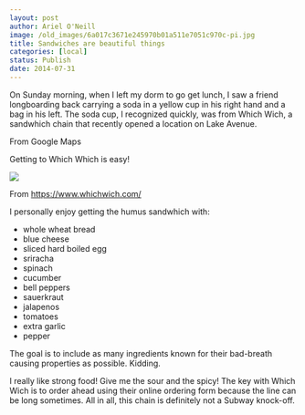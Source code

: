 ```yaml
---
layout: post
author: Ariel O'Neill
image: /old_images/6a017c3671e245970b01a511e7051c970c-pi.jpg
title: Sandwiches are beautiful things
categories: [local]
status: Publish
date: 2014-07-31
---
```


On Sunday morning, when I left my dorm to go get lunch, I saw a friend longboarding back carrying a soda in a yellow cup in his right hand and a bag in his left. The soda cup, I recognized quickly, was from Which Wich, a sandwhich chain that recently opened a location on Lake Avenue.

From Google Maps

Getting to Which Which is easy!


![](/old_images/6a017c3671e245970b01a3fd3757d3970b-pi.jpg)

From https://www.whichwich.com/

I personally enjoy getting the humus sandwhich with:

- whole wheat bread
- blue cheese
- sliced hard boiled egg
- sriracha
- spinach
- cucumber
- bell peppers
- sauerkraut
- jalapenos
- tomatoes
- extra garlic
- pepper

The goal is to include as many ingredients known for their bad-breath causing properties as possible. Kidding.

I really like strong food! Give me the sour and the spicy! The key with Which Wich is to order ahead using their online ordering form because the line can be long sometimes. All in all, this chain is definitely not a Subway knock-off.

